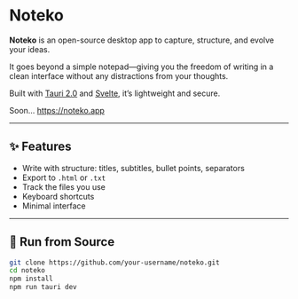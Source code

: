 # Noteko

**Noteko** is an open-source desktop app to capture, structure, and evolve your ideas. 

It goes beyond a simple notepad—giving you the freedom of writing in a clean interface without any distractions from your thoughts.

Built with [Tauri 2.0](https://v2.tauri.app) and [Svelte](https://svelte.dev), it’s lightweight and secure.

Soon...
https://noteko.app

---

## ✨ Features

- Write with structure: titles, subtitles, bullet points, separators
- Export to `.html` or `.txt`
- Track the files you use
- Keyboard shortcuts
- Minimal interface

---

## 🚀 Run from Source

```bash
git clone https://github.com/your-username/noteko.git
cd noteko
npm install
npm run tauri dev
